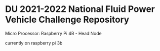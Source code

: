 # DU 2021-2022 National Fluid Power Vehicle Challenge Repository

Micro Processor:
Raspberry Pi 4B - Head Node

currently on raspberry pi 3b

